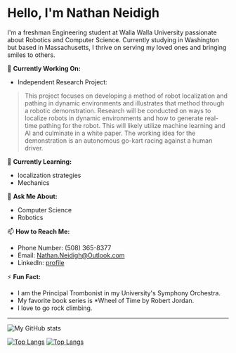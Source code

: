 # Hello, I'm Nathan Neidigh

I'm a freshman Engineering student at Walla Walla University passionate about Robotics and Computer Science. Currently studying in Washington but based in Massachusetts, I thrive on serving my loved ones and bringing smiles to others.

🔭 **Currently Working On:**
- Independent Research Project:
> This project focuses on developing a method of robot localization and pathing in dynamic environments and illustrates that method through a robotic demonstration. Research will be conducted on ways to localize robots in dynamic environments and how to generate real-time pathing for the robot. This will likely utilize machine learning and AI and culminate in a white paper. The working idea for the demonstration is an autonomous go-kart racing against a human driver.

🌱 **Currently Learning:**
- localization strategies
- Mechanics

💬 **Ask Me About:**
- Computer Science
- Robotics

📫 **How to Reach Me:** 
- Phone Number: (508) 365-8377
- Email: Nathan.Neidigh@Outlook.com
- LinkedIn: [profile](https://www.linkedin.com/in/nathan-neidigh/)

⚡ **Fun Fact:**
- I am the Principal Trombonist in my University's Symphony Orchestra.
- My favorite book series is *Wheel of Time by Robert Jordan.
- I love to go rock climbing.

---

![My GitHub stats](https://github-readme-stats.vercel.app/api?username=NathanNeidigh&show_icons=true&theme=radical)

[![Top Langs](https://github-readme-stats.vercel.app/api/top-langs/?username=NathanNeidigh&layout=compact)](https://github.com/NathanNeidigh/github-readme-stats)
[![Top Langs](https://github-readme-stats.vercel.app/api/top-langs/?username=NathanNeidigh&layout=compact&theme=radical)](https://github.com/NathanNeidigh/github-readme-stats)

